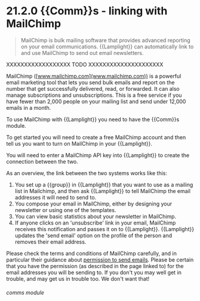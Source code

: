 # 21.2.0    {{Comm}}s - linking with MailChimp

> MailChimp is bulk mailing software that provides advanced reporting on your email communications. {{Lamplight}} can automatically link to and use MailChimp to send out email newsletters.

XXXXXXXXXXXXXXXXXX TODO XXXXXXXXXXXXXXXXXXXXX


MailChimp ([www.mailchimp.com](www.mailchimp.com)) is a powerful email marketing tool that lets you send bulk emails and report on the number that get successfully delivered, read, or forwarded. It can also manage subscriptions and unsubscriptions. This is a free service if you have fewer than 2,000 people on your mailing list and send under 12,000 emails in a month. 

To use MailChimp with {{Lamplight}} you need to have the {{Comm}}s module.

To get started you will need to create a free MailChimp account and then tell us you want to turn on MailChimp in your {{Lamplight}}.

You will need to enter a MailChimp API key into {{Lamplight}} to create the connection between the two.

As an overview, the link between the two systems works like this:

  1. You set up a {{group}} in {{Lamplight}} that you want to use as a mailing list in Mailchimp, and then ask {{Lamplight}} to tell MailChimp the email addresses it will need to send to.
  2. You compose your email in MailChimp, either by designing your newsletter or using one of the templates.
  3. You can view basic statistics about your newsletter in MailChimp.
  4. If anyone clicks on an 'unsubscribe' link in your email, MailChimp receives this notification and passes it on to {{Lamplight}}. {{Lamplight}} updates the 'send email' option on the profile of the person and removes their email address.

Please check the terms and conditions of MailChimp carefully, and in particular their guidance about [permission to send emails](http://http://mailchimp.com/legal/terms/). Please be certain that you have the permission (as described in the page linked to) for the email addresses you will be sending to. If you don't you may well get in trouble, and may get us in trouble too. We don't want that! 

###### comms module

